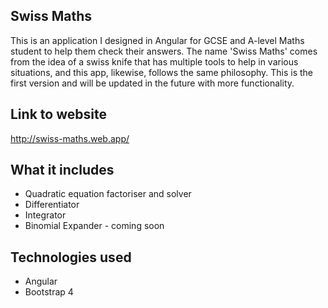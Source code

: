 ## Swiss Maths
This is an application I designed in Angular for GCSE and A-level Maths student to help them check their answers. The name 'Swiss Maths' comes from the idea of a swiss knife that has multiple tools to help in various situations, and this app, likewise, follows the same philosophy. This is the first version and will be updated in the future with more functionality.

## Link to website
http://swiss-maths.web.app/

## What it includes
- Quadratic equation factoriser and solver
- Differentiator
- Integrator
- Binomial Expander - coming soon

## Technologies used
- Angular
- Bootstrap 4
